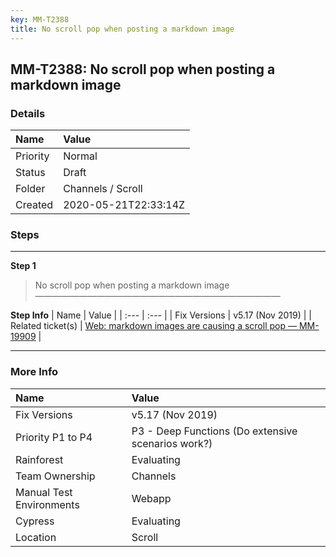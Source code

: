 ```yaml
---
key: MM-T2388
title: No scroll pop when posting a markdown image
---
```


## MM-T2388: No scroll pop when posting a markdown image

### Details

| Name     | Value                |
| :------- | :------------------- |
| Priority | Normal               |
| Status   | Draft                |
| Folder   | Channels / Scroll    |
| Created  | 2020-05-21T22:33:14Z |

### Steps

<hr/>

**Step 1**

> <article>No scroll pop when posting a markdown image<br>————————————————————————————</article>

**Step Info**
| Name | Value |
| :--- | :--- |
| Fix Versions | v5.17 (Nov 2019) |
| Related ticket(s) | <a href="https://mattermost.atlassian.net/browse/MM-19909">Web: markdown images are causing a scroll pop — MM-19909</a> |

<hr/>

### More Info

| Name                     | Value                                              |
| :----------------------- | :------------------------------------------------- |
| Fix Versions             | v5.17 (Nov 2019)                                   |
| Priority P1 to P4        | P3 - Deep Functions (Do extensive scenarios work?) |
| Rainforest               | Evaluating                                         |
| Team Ownership           | Channels                                           |
| Manual Test Environments | Webapp                                             |
| Cypress                  | Evaluating                                         |
| Location                 | Scroll                                             |
